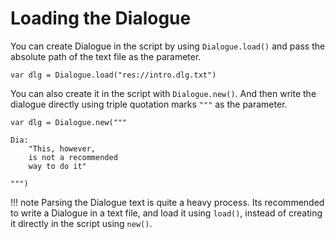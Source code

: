 # Loading the Dialogue

You can create Dialogue in the script by using `Dialogue.load()` and pass the absolute path of the text file as the parameter.

```gdscript
var dlg = Dialogue.load("res://intro.dlg.txt")
```

You can also create it in the script with `Dialogue.new()`. And then write the dialogue directly using triple quotation marks `"""` as the parameter.

```gdscript
var dlg = Dialogue.new("""

Dia:
    "This, however,
    is not a recommended
    way to do it"

""")
```

!!! note
    Parsing the Dialogue text is quite a heavy process. Its recommended to write a Dialogue in a text file, and load it using `load()`, instead of creating it directly in the script using `new()`.